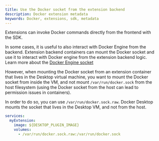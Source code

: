 ```yaml
---
title: Use the Docker socket from the extension backend
description: Docker extension metadata
keywords: Docker, extensions, sdk, metadata
---
```


Extensions can invoke Docker commands directly from the frontend with the SDK. 

In some cases, it is useful to also
interact with Docker Engine from the backend. Extension backend containers can mount the Docker socket and use it to
interact with Docker engine from the extension backend logic. Learn more about the [Docker Engine socket](/reference/cli/dockerd/#examples)

However, when mounting the Docker socket from an extension container that lives in the Desktop virtual machine, you want
to mount the Docker socket from inside the VM, and not mount `/var/run/docker.sock` from the host filesystem (using
the Docker socket from the host can lead to permission issues in containers).

In order to do so, you can use `/var/run/docker.sock.raw`. Docker Desktop mounts the socket that lives in the Desktop VM, and not from the host.

```yaml
services:
  myExtension:
    image: ${DESKTOP_PLUGIN_IMAGE}
    volumes:
      - /var/run/docker.sock.raw:/var/run/docker.sock
```
